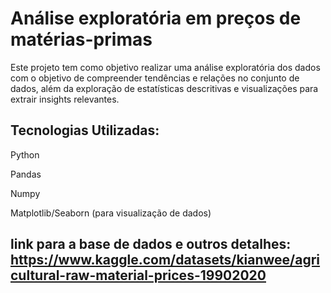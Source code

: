 # Análise exploratória em preços de matérias-primas

Este projeto tem como objetivo realizar uma análise exploratória dos dados com o objetivo de compreender tendências e relações no conjunto de dados, além da exploração de estatísticas descritivas e visualizações para extrair insights relevantes.

## Tecnologias Utilizadas:

Python

Pandas

Numpy

Matplotlib/Seaborn (para visualização de dados)

## link para a base de dados e outros detalhes: https://www.kaggle.com/datasets/kianwee/agricultural-raw-material-prices-19902020
